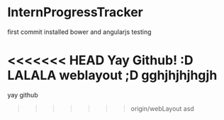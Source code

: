 # InternProgressTracker

first commit
installed bower and angularjs
testing

<<<<<<< HEAD
Yay Github! :D
LALALA weblayout ;D
gghjhjhjhgjh
=======
yay github
>>>>>>> origin/webLayout
asd